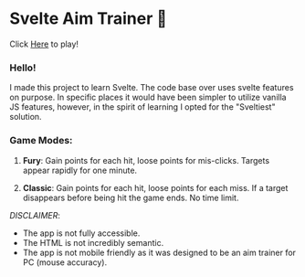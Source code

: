 # Svelte Aim Trainer 🎯
Click [Here](https://aim-trainer.vercel.app/) to play!
### Hello! 

I made this project to learn Svelte. The code base over uses svelte features on purpose. In specific places it would have been simpler to utilize vanilla JS features, however, in the spirit of learning I opted for the "Sveltiest" solution.

### Game Modes:
1. __Fury__: Gain points for each hit, loose points for mis-clicks. Targets appear rapidly for one minute.

2. __Classic__: Gain points for each hit, loose points for each miss. If a target disappears before being hit the game ends. No time limit.

_DISCLAIMER_:
<br>
- The app is not fully accessible.
- The HTML is not incredibly semantic. 
- The app is not mobile friendly as it was designed to be an aim trainer for PC (mouse accuracy).
